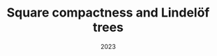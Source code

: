 ---
title: 'Square compactness and Lindelöf trees'
collection: publications
date: 2023
venue: 'Submitted for publication'
link: 'https://arxiv.org/abs/2301.08233'
fileurl: /files/Lindelof_trees.pdf
---